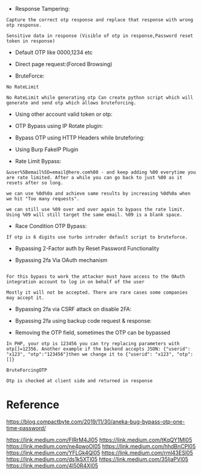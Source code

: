 * Response Tampering:
```
Capture the correct otp response and replace that response with wrong otp response.

Sensitive data in response (Visible of otp in response,Password reset token in response)

```
* Default OTP like 0000,1234 etc

* Direct page request:(Forced Browsing)

* BruteForce:
```
No RateLimit

No RateLimit while generating otp Can create python script which will generate and send otp which allows bruteforcing. 

```
* Using other account valid token or otp:


* OTP Bypass using IP Rotate plugin:


* Bypass OTP using HTTP Headers while bruteforing:


* Using Burp FakeIP Plugin

* Rate Limit Bypass:
```
&user%5Bemail%5D=email@here.com%00 - and keep adding %00 everytime you are rate limited. After a while you can go back to just %00 as it resets after so long.

we can use %0d%0a and achieve same results by increasing %0d%0a when we hit "Too many requests".

we can still use %09 over and over again to bypass the rate limit. Using %09 will still target the same email. %09 is a blank space.

```

* Race Condition OTP Bypass:
```
If otp is 6 digits use turbo intruder default script to bruteforce.

```

* Bypassing 2-Factor auth by Reset Password Functionality


* Bypassing 2fa Via OAuth mechanism
```

For this bypass to work the attacker must have access to the OAuth integration account to log in on behalf of the user

Mostly it will not be accepted. There are rare cases some companies may accept it.
```

* Bypassing 2fa via CSRF attack on disable 2FA:

* Bypassing 2fa using backup code request & response:

* Removing the OTP field, sometimes the OTP can be bypassed
```
In PHP, your otp is 123456 you can try replacing parameters with otp[]=12356. Another example if the backend accepts JSON: {"userid": "x123", "otp":"123456"}then we change it to {"userid": "x123", "otp":[]}

BruteForcingOTP

Otp is checked at client side and returned in response
```

# Reference

https://blog.compactbyte.com/2019/11/30/aneka-bug-bypass-otp-one-time-password/

https://link.medium.com/FIRrM4Jl05 https://link.medium.com/tKqQY1Ml05 https://link.medium.com/ne4pwoOl05 https://link.medium.com/hhdBnCPl05 https://link.medium.com/YFLGk4Ql05 https://link.medium.com/rml43ESl05 https://link.medium.com/ds1k5XTl05 https://link.medium.com/35IjaPVl05 https://link.medium.com/4l50R4Xl05
